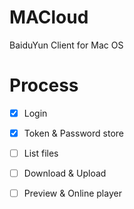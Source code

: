 # MACloud

BaiduYun Client for Mac OS

# Process

- [x] Login


- [x] Token & Password store


- [ ] List files


- [ ] Download & Upload


- [ ] Preview & Online player

